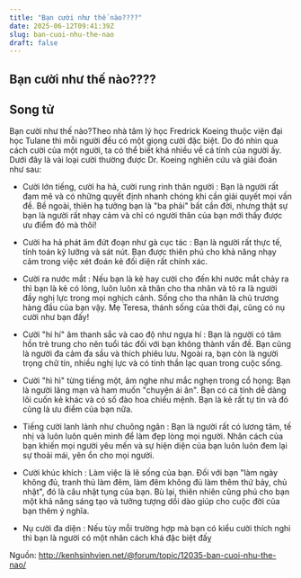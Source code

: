 ```yaml
---
title: "Bạn cười như thế nào????"
date: 2025-06-12T09:41:39Z
slug: ban-cuoi-nhu-the-nao
draft: false
---
```


## Bạn cười như thế nào????

## Song tử

Bạn cười như thế nào?​​Theo nhà tâm lý học Fredrick Koeing thuộc viện đại học Tulane thì mỗi người đều có một giọng cười đặc biệt. Do đó nhìn qua cách cười của một người, ta có thể biết khá nhiều về cá tính của người ấy. Dưới đây là vài loại cười thường được Dr. Koeing nghiên cứu và giải đoán như sau:



- Cười lớn tiếng, cười ha hả, cười rung rinh thân người : Bạn là người rất đam mê và có những quyết định nhanh chóng khi cần giải quyết mọi vấn đề. Bề ngoài, thiên hạ tưởng bạn là "ba phải" bất cần đời, nhưng thật sự bạn là người rất nhạy cảm và chỉ có người thân của bạn mới thấy được ưu điểm đó mà thôi! 



- Cười ha hả phát âm đứt đoạn như gà cục tác : Bạn là người rất thực tế, tính toán kỹ lưỡng và sát nút. Bạn được thiên phú cho khả năng nhạy cảm trong việc xét đoán kẻ đối diện rất chính xác. 



- Cười ra nước mắt : Nếu bạn là kẻ hay cười cho đến khi nước mắt chảy ra thì bạn là kẻ có lòng, luôn luôn xả thân cho tha nhân và tỏ ra là người đầy nghị lực trong mọi nghịch cảnh. Sống cho tha nhân là chủ trương hàng đầu của bạn vậy. Mẹ Teresa, thánh sống của thời đại, cũng có nụ cười như bạn đấy! 



- Cười "hí hí" âm thanh sắc và cao độ như ngựa hí : Bạn là người có tâm hồn trẻ trung cho nên tuổi tác đối với bạn không thành vấn đề. Bạn cũng là người đa cảm đa sầu và thích phiêu lưu. Ngoài ra, bạn còn là người trọng chữ tín, nhiều nghị lực và có tinh thần lạc quan trong cuộc sống. 



- Cười "hì hì" từng tiếng một, âm nghe như mắc nghẹn trong cổ họng: Bạn là người lãng mạn và ham muốn "chuyện ái ân". Bạn có cá tính dễ dàng lôi cuốn kẻ khác và có số đào hoa chiếu mệnh. Bạn là kẻ rất tự tin và đó cũng là ưu điểm của bạn nữa.



- Tiếng cười lanh lảnh như chuông ngân : Bạn là người rất có lương tâm, tế nhị và luôn luôn quên mình để làm đẹp lòng mọi người. Nhân cách của bạn khiến mọi người yêu mến và sự hiện diện của bạn luôn luôn đem lại sự thoải mái, yên ổn cho mọi người.



- Cười khúc khích : Làm việc là lẽ sống của bạn. Đối với bạn "làm ngày không đủ, tranh thủ làm đêm, làm đêm không đủ làm thêm thứ bảy, chủ nhật", đó là câu nhật tụng của bạn. Bù lại, thiên nhiên cũng phú cho bạn một khả năng sáng tạo và tưởng tượng dồi dào giúp cho cuộc đời của bạn thêm ý nghĩa.



- Nụ cười đa diện : Nếu tùy mỗi trường hợp mà bạn có kiểu cười thích nghi thì bạn là người có một nhân cách khá đặc biệt đấỵ

Nguồn: http://kenhsinhvien.net/@forum/topic/12035-ban-cuoi-nhu-the-nao/